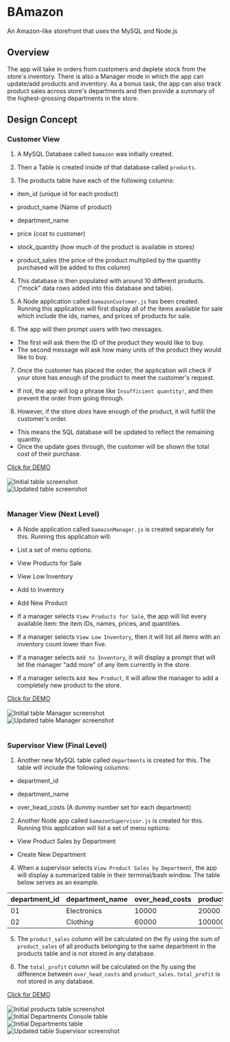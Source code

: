# BAmazon
An Amazon-like storefront that uses the MySQL and Node.js


## Overview

The app will take in orders from customers and deplete stock from the store's inventory. There is also a Manager mode in which the app can update/add products and inventory. As a bonus task, the app can also track product sales across store's departments and then provide a summary of the highest-grossing departments in the store.


## Design Concept

### Customer View

1. A MySQL Database called `bamazon` was initially created.

2. Then a Table is created inside of that database called `products`.

3. The products table have each of the following columns:

* item_id (unique id for each product)

* product_name (Name of product)

* department_name

* price (cost to customer)

* stock_quantity (how much of the product is available in stores)

* product_sales (the price of the product multiplied by the quantity purchased will be added to this column)

4. This database is then populated with around 10 different products. ("mock" data rows added into this database and table).

5. A Node application called `bamazonCustomer.js` has been created. Running this application will first display all of the items available for sale which include the ids, names, and prices of products for sale.

6. The app will then prompt users with two messages.

* The first will ask them the ID of the product they would like to buy.
* The second message will ask how many units of the product they would like to buy.

7. Once the customer has placed the order, the application will check if your store has enough of the product to meet the customer's request.

* If not, the app will log a phrase like `Insufficient quantity!`, and then prevent the order from going through.

8. However, if the store _does_ have enough of the product, it will fulfill the customer's order.
* This means the SQL database will be updated to reflect the remaining quantity.
* Once the update goes through, the customer will be shown the total cost of their purchase.

<a href="https://drive.google.com/file/d/1gxpM3oqrZDnCVogsifTy418LE7A23S_V/view" target="blank">Click for DEMO</a>
<br><br>
<img src="screenshots/Initial_Table.png" alt="Initial table screenshot">
<br>
<img src="screenshots/Table_After_Purchase.png" alt="Updated table screenshot">
<br><br>

### Manager View (Next Level)

* A Node application called `bamazonManager.js` is created separately for this. Running this application will:

* List a set of menu options:

* View Products for Sale

* View Low Inventory

* Add to Inventory

* Add New Product

* If a manager selects `View Products for Sale`, the app will list every available item: the item IDs, names, prices, and quantities.

* If a manager selects `View Low Inventory`, then it will list all items with an inventory count lower than five.

* If a manager selects `Add to Inventory`, it will display a prompt that will let the manager "add more" of any item currently in the store.

* If a manager selects `Add New Product`, it will allow the manager to add a completely new product to the store.

<a href="https://drive.google.com/file/d/1EmglbBOJSPc0NY6Q22sfkv1m0jc02FF5/view" target="blank">Click for DEMO</a>
<br><br>
<img src="screenshots/Initial_Table_Manager_Level.png" alt="Initial table Manager screenshot">
<br>
<img src="screenshots/Table_After_Inventory_and_Product_Added.png" alt="Updated table Manager screenshot">
<br><br>

### Supervisor View (Final Level)

1. Another new MySQL table called `departments` is created for this. The table will include the following columns:

* department_id

* department_name

* over_head_costs (A dummy number set for each department)

2. Another Node app called `bamazonSupervisor.js` is created for this. Running this application will list a set of menu options:

* View Product Sales by Department

* Create New Department

4. When a supervisor selects `View Product Sales by Department`, the app will display a summarized table in their terminal/bash window. The table below serves as an example.

| department_id | department_name | over_head_costs | product_sales | total_profit |
| ------------- | --------------- | --------------- | ------------- | ------------ |
| 01            | Electronics     | 10000           | 20000         | 10000        |
| 02            | Clothing        | 60000           | 100000        | 40000        |

5. The `product_sales` column will be calculated on the fly using the sum of `product_sales` of all products belonging to the same department in the products table and is not stored in any database. 

6. The `total_profit` column will be calculated on the fly using the difference between `over_head_costs` and `product_sales`. `total_profit` is not stored in any database. 

<a href="https://drive.google.com/file/d/1gfSJfEv6GeBnYTvv5bGWwmArqOrgIS6A/view" target="blank">Click for DEMO</a>
<br><br>
<img src="screenshots/Initial_Products_Table.png" alt="Initial products table screenshot">
<br>
<img src="screenshots/Initial_Departments_Console_Table.png" alt="Initial Departments Console table">
<br>
<img src="screenshots/Initial_Departments_Table.png" alt="Initial Departments table">
<br>
<img src="screenshots/New_Departments_Added_Table.png" alt="Updated table Supervisor screenshot">
<br>

